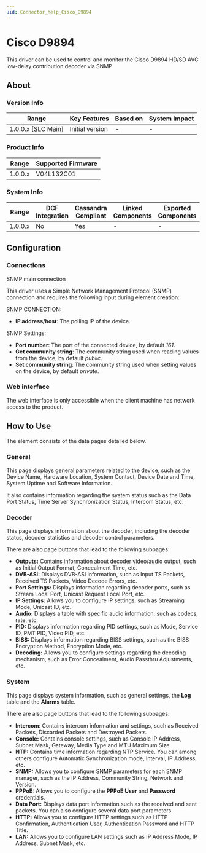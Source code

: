 ```yaml
---
uid: Connector_help_Cisco_D9894
---
```


# Cisco D9894

This driver can be used to control and monitor the Cisco D9894 HD/SD AVC low-delay contribution decoder via SNMP

## About

### Version Info

| **Range**            | **Key Features** | **Based on** | **System Impact** |
|----------------------|------------------|--------------|-------------------|
| 1.0.0.x \[SLC Main\] | Initial version  | \-           | \-                |

### Product Info

| **Range** | **Supported Firmware** |
|-----------|------------------------|
| 1.0.0.x   | V04L132C01             |

### System Info

| **Range** | **DCF Integration** | **Cassandra Compliant** | **Linked Components** | **Exported Components** |
|-----------|---------------------|-------------------------|-----------------------|-------------------------|
| 1.0.0.x   | No                  | Yes                     | \-                    | \-                      |

## Configuration

### Connections

SNMP main connection

This driver uses a Simple Network Management Protocol (SNMP) connection and requires the following input during element creation:

SNMP CONNECTION:

- **IP address/host**: The polling IP of the device.

SNMP Settings:

- **Port number**: The port of the connected device, by default *161*.
- **Get community string**: The community string used when reading values from the device, by default *public*.
- **Set community string**: The community string used when setting values on the device, by default *private*.

### Web interface

The web interface is only accessible when the client machine has network access to the product.

## How to Use

The element consists of the data pages detailed below.

### General

This page displays general parameters related to the device, such as the Device Name, Hardware Location, System Contact, Device Date and Time, System Uptime and Software Information.

It also contains information regarding the system status such as the Data Port Status, Time Server Synchronization Status, Intercom Status, etc.

### Decoder

This page displays information about the decoder, including the decoder status, decoder statistics and decoder control parameters.

There are also page buttons that lead to the following subpages:

- **Outputs:** Contains information about decoder video/audio output, such as Initial Output Format, Concealment Time, etc.
- **DVB-ASI:** Displays DVB-ASI information, such as Input TS Packets, Received TS Packets, Video Decode Errors, etc.
- **Port Settings:** Displays information regarding decoder ports, such as Stream Local Port, Unicast Request Local Port, etc.
- **IP Settings:** Allows you to configure IP settings, such as Streaming Mode, Unicast ID, etc.
- **Audio:** Displays a table with specific audio information, such as codecs, rate, etc.
- **PID:** Displays information regarding PID settings, such as Mode, Service ID, PMT PID, Video PID, etc.
- **BISS:** Displays information regarding BISS settings, such as the BISS Encryption Method, Encryption Mode, etc.
- **Decoding:** Allows you to configure settings regarding the decoding mechanism, such as Error Concealment, Audio Passthru Adjustments, etc.

### System

This page displays system information, such as general settings, the **Log** table and the **Alarms** table.

There are also page buttons that lead to the following subpages:

- **Intercom**: Contains intercom information and settings, such as Received Packets, Discarded Packets and Destroyed Packets.
- **Console:** Contains console settings, such as Console IP Address, Subnet Mask, Gateway, Media Type and MTU Maximum Size.
- **NTP:** Contains time information regarding NTP Service. You can among others configure Automatic Synchronization mode, Interval, IP Address, etc.
- **SNMP:** Allows you to configure SNMP parameters for each SNMP manager, such as the IP Address, Community String, Network and Version.
- **PPPoE:** Allows you to configure the **PPPoE User** and **Password** credentials.
- **Data Port:** Displays data port information such as the received and sent packets. You can also configure several data port parameters.
- **HTTP:** Allows you to configure HTTP settings such as HTTP Confirmation, Authentication User, Authentication Password and HTTP Title.
- **LAN:** Allows you to configure LAN settings such as IP Address Mode, IP Address, Subnet Mask, etc.
